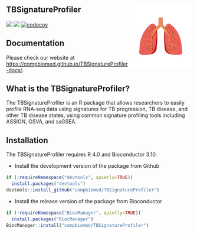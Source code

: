 ## TBSignatureProfiler <img src="https://github.com/compbiomed/TBSignatureProfiler-docs/blob/master/lungs1.png?raw=true" align="right" width="170" />

[![](https://img.shields.io/github/last-commit/compbiomed/TBSignatureProfiler.svg)](https://github.com/compbiomed/TBSignatureProfiler/commits/master)
[![](https://img.shields.io/badge/lifecycle-maturing-blue.svg)](https://www.tidyverse.org/lifecycle/#maturing)
[![codecov](https://codecov.io/gh/compbiomed/TBSignatureProfiler/branch/master/graph/badge.svg)](https://codecov.io/gh/compbiomed/TBSignatureProfiler)


## Documentation
Please check our website at https://compbiomed.github.io/TBSignatureProfiler-docs/.

## What is the TBSignatureProfiler?
The TBSignatureProfiler is an R package that allows researchers to easily profile RNA-seq data using signatures for TB progression, TB disease, and other TB disease states, using common signature profiling tools including ASSIGN, GSVA, and ssGSEA.

## Installation

The TBSignatureProfiler requires R 4.0 and Bioconductor 3.10.

* Install the development version of the package from Github 

``` r
if (!requireNamespace("devtools", quietly=TRUE))
  install.packages("devtools")
devtools::install_github("compbiomed/TBSignatureProfiler")
```

* Install the release version of the package from Bioconductor

``` r
if (!requireNamespace("BiocManager", quietly=TRUE))
  install.packages("BiocManager")
BiocManager::install("compbiomed/TBSignatureProfiler")

```
